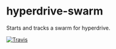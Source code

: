 # hyperdrive-swarm

Starts and tracks a swarm for hyperdrive.

[![Travis](https://api.travis-ci.org/maxogden/dat.svg)](https://travis-ci.org/maxogden/dat)
